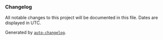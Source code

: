 ### Changelog

All notable changes to this project will be documented in this file. Dates are displayed in UTC.

Generated by [`auto-changelog`](https://github.com/CookPete/auto-changelog).